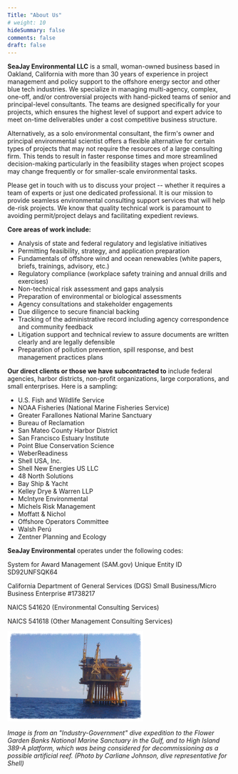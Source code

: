 ```yaml
---
Title: "About Us"
# weight: 10
hideSummary: false
comments: false
draft: false
---
```


**SeaJay Environmental LLC** is a small, woman-owned business based in Oakland, California with more than 30 years of experience in project management and policy support to the offshore energy sector and other blue tech industries. We specialize in managing multi-agency, complex, one-off, and/or controversial projects with hand-picked teams of senior and principal-level consultants. The teams are designed specifically for your projects, which ensures the highest level of support and expert advice to meet on-time deliverables under a cost competitive business structure. 

Alternatively, as a solo environmental consultant, the firm's owner and principal environmental scientist offers a flexible alternative for certain types of projects that may not require the resources of a large consulting firm. This tends to result in faster response times and more streamlined decision-making particularly in the feasibility stages when project scopes may change frequently or for smaller-scale environmental tasks. 

Please get in touch with us to discuss your project -- whether it requires a team of experts or just one dedicated professional. It is our mission to provide seamless environmental consulting support services that will help de-risk projects. We know that quality technical work is paramount to avoiding permit/project delays and facilitating expedient reviews. 

**Core areas of work include:** 

* Analysis of state and federal regulatory and legislative initiatives 
* Permitting feasibility, strategy, and application preparation
* Fundamentals of offshore wind and ocean renewables (white papers, briefs, trainings, advisory, etc.)
* Regulatory compliance (workplace safety training and annual drills and exercises)
* Non-technical risk assessment and gaps analysis
* Preparation of environmental or biological assessments
* Agency consultations and stakeholder engagements
* Due diligence to secure financial backing
* Tracking of the administrative record including agency correspondence and community feedback
* Litigation support and technical review to assure documents are written clearly and are legally defensible
* Preparation of pollution prevention, spill response, and best management practices plans

**Our direct clients or those we have subcontracted to** include federal agencies, harbor districts, non-profit organizations, large corporations, and small enterprises. Here is a sampling:

* U.S. Fish and Wildlife Service
* NOAA Fisheries (National Marine Fisheries Service)
* Greater Farallones National Marine Sanctuary
* Bureau of Reclamation
* San Mateo County Harbor District
* San Francisco Estuary Institute
* Point Blue Conservation Science
* WeberReadiness
* Shell USA, Inc.
* Shell New Energies US LLC
* 48 North Solutions
* Bay Ship & Yacht
* Kelley Drye & Warren LLP
* McIntyre Environmental
* Michels Risk Management
* Moffatt & Nichol
* Offshore Operators Committee
* Walsh Perú
* Zentner Planning and Ecology

**SeaJay Environmental** operates under the following codes:

System for Award Management (SAM.gov) Unique Entity ID SD92UNFSQK64

California Department of General Services (DGS) Small Business/Micro Business Enterprise #1738217

NAICS 541620 (Environmental Consulting Services)

NAICS 541618 (Other Management Consulting Services)

![platform](/images/platform.png)

_Image is from an "Industry-Government" dive expedition to the Flower Garden Banks National Marine Sanctuary in the Gulf, and to High Island 389-A platform, which was being considered for decommissioning as a possible artificial reef. (Photo by Carliane Johnson, dive representative for Shell)_
